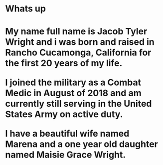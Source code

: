 <h1>Whats up<h1/>
<p>My name full name is Jacob Tyler Wright and i was born and raised in Rancho Cucamonga, California for the first 20 years of my life.</p>
<p>I joined the military as a Combat Medic in August of 2018 and am currently still serving in the United States Army on active duty.</p>
<p>I have a beautiful wife named Marena and a one year old daughter named Maisie Grace Wright.</p>
